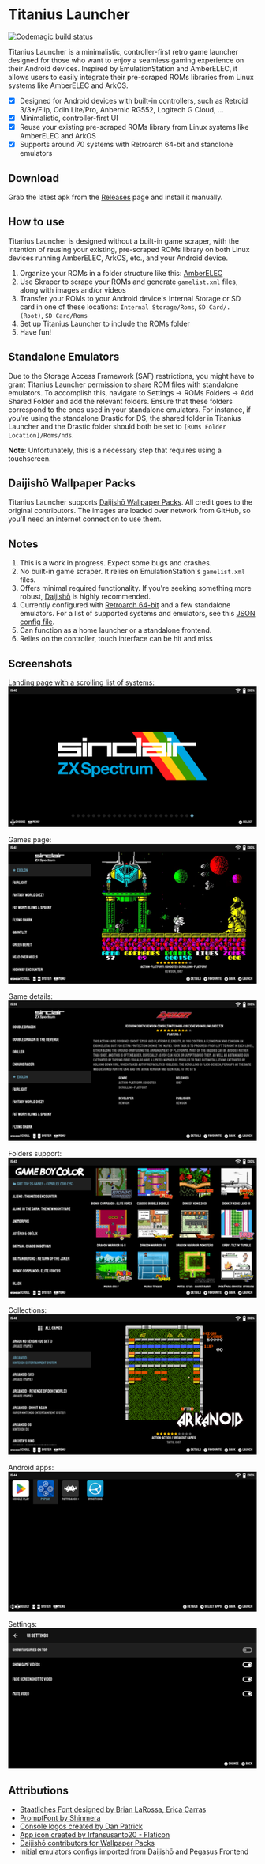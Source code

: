 # Titanius Launcher

[![Codemagic build status](https://api.codemagic.io/apps/641a93e956ceb17664370612/android-workflow/status_badge.svg)](https://codemagic.io/apps/641a93e956ceb17664370612/android-workflow/latest_build)

Titanius Launcher is a minimalistic, controller-first retro game launcher designed for those who want to enjoy a seamless gaming experience on their Android devices. 
Inspired by EmulationStation and AmberELEC, it allows users to easily integrate their pre-scraped ROMs libraries from Linux systems like AmberELEC and ArkOS. 

- [x] Designed for Android devices with built-in controllers, such as Retroid 3/3+/Flip, Odin Lite/Pro, Anbernic RG552, Logitech G Cloud, ...
- [x] Minimalistic, controller-first UI
- [x] Reuse your existing pre-scraped ROMs library from Linux systems like AmberELEC and ArkOS
- [x] Supports around 70 systems with Retroarch 64-bit and standlone emulators

## Download

Grab the latest apk from the [Releases](https://github.com/dsolonenko/titanius-launcher/releases) page and install it manually.

## How to use

Titanius Launcher is designed without a built-in game scraper, with the intention of reusing your existing, pre-scraped ROMs library on both Linux devices running AmberELEC, ArkOS, etc., and your Android device.

1. Organize your ROMs in a folder structure like this: [AmberELEC](https://amberelec.org/systems/)
2. Use [Skraper](https://www.skraper.net/) to scrape your ROMs and generate `gamelist.xml` files, along with images and/or videos
3. Transfer your ROMs to your Android device's Internal Storage or SD card in one of these locations: `Internal Storage/Roms`, `SD Card/. (Root)`, `SD Card/Roms`
4. Set up Titanius Launcher to include the ROMs folder
5. Have fun!

## Standalone Emulators

Due to the Storage Access Framework (SAF) restrictions, you might have to grant Titanius Launcher permission to share ROM files with standalone emulators. 
To accomplish this, navigate to Settings -> ROMs Folders -> Add Shared Folder and add the relevant folders. Ensure that these folders correspond to the ones used in your standalone emulators. 
For instance, if you're using the standalone Drastic for DS, the shared folder in Titanius Launcher and the Drastic folder should both be set to `[ROMs Folder Location]/Roms/nds`.

**Note**: Unfortunately, this is a necessary step that requires using a touchscreen.

## Daijishō Wallpaper Packs

Titanius Launcher supports [Daijishō Wallpaper Packs](https://daijishou.github.io/Gallery/).
All credit goes to the original contributors. The images are loaded over network from GitHub, so you'll need an internet connection to use them.

## Notes

1. This is a work in progress. Expect some bugs and crashes.
2. No built-in game scraper. It relies on EmulationStation's `gamelist.xml` files.
3. Offers minimal required functionality. If you're seeking something more robust, [Daijishō](https://github.com/magneticchen/Daijishou) is highly recommended.
4. Currently configured with [Retroarch 64-bit](https://buildbot.libretro.com/stable/1.15.0/android/RetroArch_aarch64.apk) and a few standalone emulators. For a list of supported systems and emulators, see this [JSON config file](assets/metadata.json).
5. Can function as a home launcher or a standalone frontend.
6. Relies on the controller, touch interface can be hit and miss

## Screenshots

Landing page with a scrolling list of systems:
![Screenshot](assets/screenshots/01.png)

Games page:
![Screenshot](assets/screenshots/02.png)

Game details:
![Screenshot](assets/screenshots/03.png)

Folders support:
![Screenshot](assets/screenshots/04.png)

Collections:
![Screenshot](assets/screenshots/07.png)

Android apps:
![Screenshot](assets/screenshots/05.png)

Settings:
![Screenshot](assets/screenshots/06.png)

## Attributions

- [Staatliches Font designed by Brian LaRossa, Erica Carras](https://fonts.google.com/specimen/Staatliches/about)
- [PromptFont by Shinmera](https://github.com/Shinmera/promptfont/)
- [Console logos created by Dan Patrick](https://archive.org/details/console-logos-professionally-redrawn-plus-official-versions)
- [App icon created by Irfansusanto20 - Flaticon](https://www.flaticon.com/free-icons/game-console)
- [Daijishō contributors for Wallpaper Packs](https://daijishou.github.io/Gallery/)
- Initial emulators configs imported from Daijishō and Pegasus Frontend